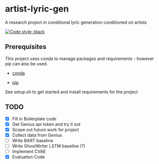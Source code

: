 # artist-lyric-gen
A research project in conditional lyric generation conditioned on artists

[![Code style: black](https://img.shields.io/badge/code%20style-black-000000.svg)](https://github.com/psf/black)


## Prerequisites

This project uses conda to manage packages and requirements - however pip can also be used.

+ [conda](https://docs.anaconda.com/anaconda/install/)

+ [pip](https://pip.pypa.io/en/stable/installing/)

See setup.sh to get started and install requirements for the project

## TODO

 - [x] Fill in Boilerplate code
 - [x] Get Genius api token and try it out
 - [x] Scope out future work for project
 - [x] Collect data from Genius
 - [ ] Write BART baseline
 - [ ] Write GhostWriter LSTM baseline (?)
 - [ ] Implement CVAE
 - [x] Evaluation Code
